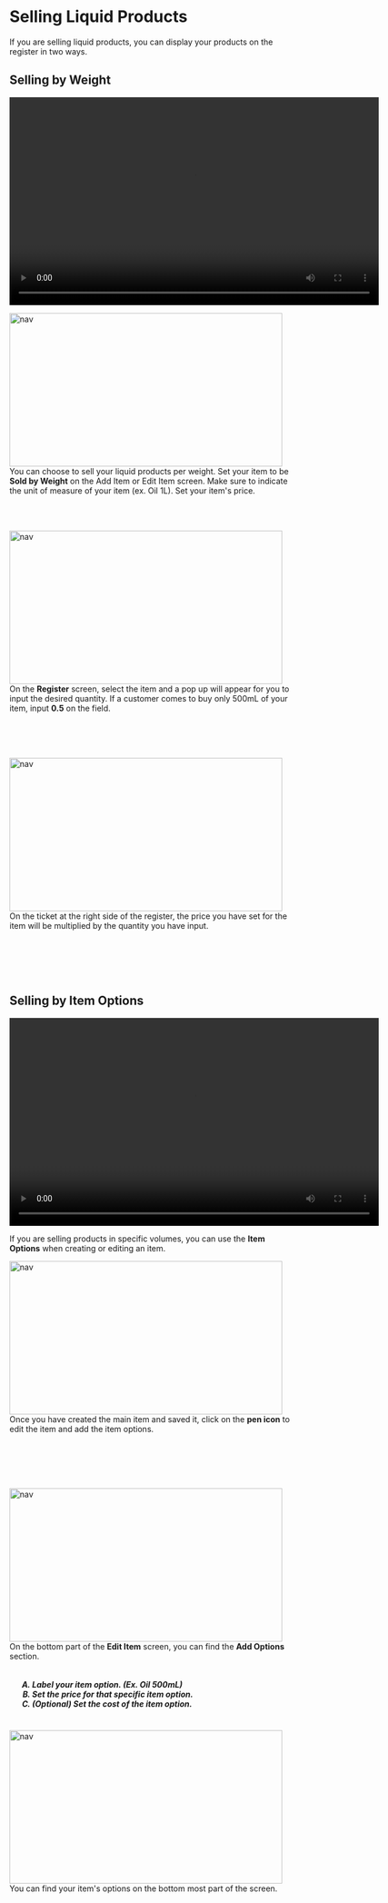 # **Selling Liquid Products**

If you are selling liquid products, you can display your products on the register in two ways.

## Selling by Weight

<video width="650" height="366" controls>
  <source src="/_content/_liquids/5liquidsellingweight.mp4" type="video/mp4">
</video>

<p><img src="_content/_liquids/1.png" alt="nav" width="480" height="270" style="float:left; margin-right:1rem"><br><br><br>You can choose to sell your liquid products per weight. Set your item to be <b>Sold by Weight</b> on the Add Item or Edit Item screen. Make sure to indicate the unit of measure of your item (ex. Oil 1L). Set your item's price.</p>

<br><br>

<p><img src="_content/_liquids/2.png" alt="nav" width="480" height="270" style="float:left; margin-right:1rem"><br><br><br>On the <b>Register</b> screen, select the item and a pop up will appear for you to input the desired quantity. If a customer comes to buy only 500mL of your item, input <b>0.5</b> on the field.</p>

<br><br><br>

<p><img src="_content/_liquids/3.png" alt="nav" width="480" height="270" style="float:left; margin-right:1rem"><br><br><br>On the ticket at the right side of the register, the price you have set for the item will be multiplied by the quantity you have input.</p>

<br><br><br><br>

## Selling by Item Options

<video width="650" height="366" controls>
  <source src="/_content/_liquids/6liquidsellingoption.mp4" type="video/mp4">
</video>

If you are selling products in specific volumes, you can use the <b>Item Options</b> when creating or editing an item.

<p><img src="_content/_liquids/4.png" alt="nav" width="480" height="270" style="float:left; margin-right:1rem"><br><br><br>Once you have created the main item and saved it, click on the <b>pen icon</b> to edit the item and add the item options.</p>

<br><br><br><br>

<p><img src="_content/_liquids/5.png" alt="nav" width="480" height="270" style="float:left; margin-right:1rem"><br><br>On the bottom part of the <b>Edit Item</b> screen, you can find the <b>Add Options</b> section.
<h5>
<ol type="A" style="float:left; margin-left:1rem">
<li> Label your item option. (Ex. Oil 500mL)</li>
<li> Set the price for that specific item option.</li>
<li> (Optional) Set the cost of the item option.</li>
</ol>
</h5>
</p>

<br><br><br><br><br>

<p><img src="_content/_liquids/6.png" alt="nav" width="480" height="270" style="float:left; margin-right:1rem"><br><br><br>You can find your item's options on the bottom most part of the screen.</p>

<br><br><br>